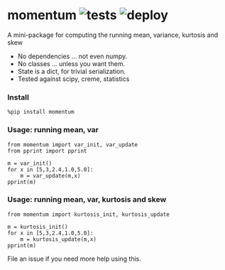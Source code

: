# momentum ![tests](https://github.com/microprediction/momentum/workflows/tests/badge.svg) ![deploy](https://github.com/microprediction/momentum/workflows/deploy/badge.svg)
A mini-package for computing the running mean, variance, kurtosis and skew

- No dependencies ... not even numpy.
- No classes ... unless you want them.
- State is a dict, for trivial serialization. 
- Tested against scipy, creme, statistics

### Install 

    %pip install momentum

### Usage: running mean, var

    from momentum import var_init, var_update
    from pprint import pprint
    
    m = var_init()
    for x in [5,3,2.4,1.0,5.0]:
        m = var_update(m,x)
    pprint(m)
    
    
### Usage: running mean, var, kurtosis and skew 

    from momentum import kurtosis_init, kurtosis_update
    
    m = kurtosis_init()
    for x in [5,3,2.4,1.0,5.0]:
        m = kurtosis_update(m,x)
    pprint(m)
    
    
File an issue if you need more help using this. 
    
    
